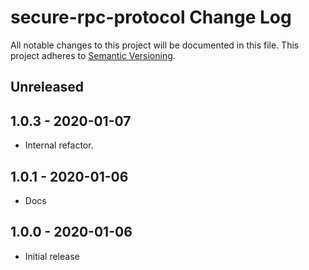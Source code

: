 # secure-rpc-protocol Change Log
All notable changes to this project will be documented in this file.
This project adheres to [Semantic Versioning](http://semver.org/).

## Unreleased

## 1.0.3 - 2020-01-07
* Internal refactor.

## 1.0.1 - 2020-01-06
* Docs

## 1.0.0 - 2020-01-06
* Initial release
